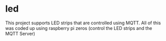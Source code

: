 # led
This project supports LED strips that are controlled using MQTT. All of this was coded up using raspberry pi zeros (control the LED strips and the MQTT Server)
